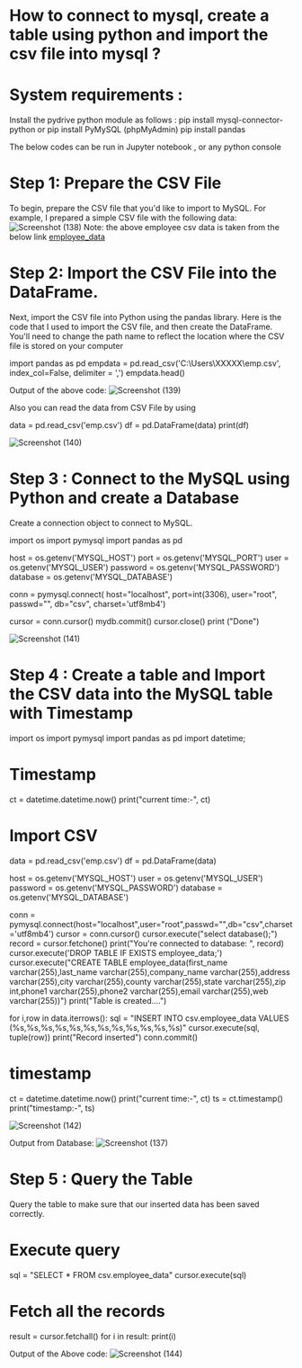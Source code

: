 # How to connect to mysql, create a table using python and import the csv file into mysql ?

# System requirements :
Install the pydrive python module as follows :
pip install mysql-connector-python or pip install PyMySQL (phpMyAdmin)
pip install pandas

The below codes can be run in Jupyter notebook , or any python console


# Step 1: Prepare the CSV File
To begin, prepare the CSV file that you'd like to import to MySQL. For example, I prepared a simple CSV file with the following data:
![Screenshot (138)](https://user-images.githubusercontent.com/85709371/146887468-78fff29a-4f94-45a9-b385-9015f373cbdf.png)
Note: the above employee csv data is taken from the below link <a href="https://www.briandunning.com/sample-data/">employee_data</a>

# Step 2: Import the CSV File into the DataFrame.
Next, import the CSV file into Python using the pandas library. Here is the code that I used to import the CSV file, and then create the DataFrame. You'll need to change the path name to reflect the location where the CSV file is stored on your computer

import pandas as pd
empdata = pd.read_csv('C:\\Users\\XXXXX\\emp.csv', index_col=False, delimiter = ',')
empdata.head()

Output of the above code:
![Screenshot (139)](https://user-images.githubusercontent.com/85709371/146893846-aad5d2c4-62cc-41e1-8164-082c296a2e16.png)

Also you can read the data from CSV File by using

data = pd.read_csv('emp.csv')
df = pd.DataFrame(data)
print(df)

![Screenshot (140)](https://user-images.githubusercontent.com/85709371/146894479-69c42b4f-56dc-4af9-89d6-a94f4d23abdc.png)

# Step 3 : Connect to the MySQL using Python and create a Database
Create a connection object to connect to MySQL.

import os
import pymysql
import pandas as pd

host = os.getenv('MYSQL_HOST')
port = os.getenv('MYSQL_PORT')
user = os.getenv('MYSQL_USER')
password = os.getenv('MYSQL_PASSWORD')
database = os.getenv('MYSQL_DATABASE')

conn = pymysql.connect(
    host="localhost",
    port=int(3306),
    user="root",
    passwd="",
    db="csv",
    charset='utf8mb4')

cursor = conn.cursor()
mydb.commit()
cursor.close()
print ("Done")

![Screenshot (141)](https://user-images.githubusercontent.com/85709371/146895770-405c598f-e98f-47a2-8b85-0db97dfd188d.png)

# Step 4 : Create a table and Import the CSV data into the MySQL table with Timestamp

import os
import pymysql
import pandas as pd
import datetime;

# Timestamp
ct = datetime.datetime.now()
print("current time:-", ct)

# Import CSV
data = pd.read_csv('emp.csv')
df = pd.DataFrame(data)

host = os.getenv('MYSQL_HOST')
user = os.getenv('MYSQL_USER')
password = os.getenv('MYSQL_PASSWORD')
database = os.getenv('MYSQL_DATABASE')

conn = pymysql.connect(host="localhost",user="root",passwd="",db="csv",charset='utf8mb4')
cursor = conn.cursor()
cursor.execute("select database();")
record = cursor.fetchone()
print("You're connected to database: ", record)
cursor.execute('DROP TABLE IF EXISTS employee_data;')
cursor.execute("CREATE TABLE employee_data(first_name varchar(255),last_name varchar(255),company_name varchar(255),address varchar(255),city varchar(255),county varchar(255),state varchar(255),zip int,phone1 varchar(255),phone2 varchar(255),email varchar(255),web varchar(255))")
print("Table is created....") 

for i,row in data.iterrows():
    sql = "INSERT INTO csv.employee_data VALUES (%s,%s,%s,%s,%s,%s,%s,%s,%s,%s,%s,%s)"
    cursor.execute(sql, tuple(row))
    print("Record inserted")
conn.commit()
# timestamp
ct = datetime.datetime.now()
print("current time:-", ct) 
ts = ct.timestamp()
print("timestamp:-", ts)

![Screenshot (142)](https://user-images.githubusercontent.com/85709371/146897059-8d72b135-49d4-49a0-b012-3aa138f08e08.png)

Output from Database:
![Screenshot (137)](https://user-images.githubusercontent.com/85709371/146897154-f94fb37b-1cea-4065-a3b1-52c274fb04fd.png)

# Step 5 : Query the Table
Query the table to make sure that our inserted data has been saved correctly.


# Execute query
sql = "SELECT * FROM csv.employee_data"
cursor.execute(sql)
# Fetch all the records
result = cursor.fetchall()
for i in result:
    print(i)

Output of the Above code:
![Screenshot (144)](https://user-images.githubusercontent.com/85709371/146897800-1b9b2f3d-be91-40ee-a908-b40818256592.png)
